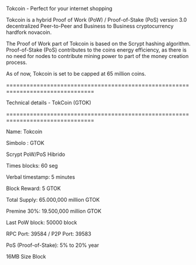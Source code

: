 Tokcoin - Perfect for your internet shopping

Tokcoin is a hybrid Proof of Work (PoW) / Proof-of-Stake (PoS) version 3.0 decentralized Peer-to-Peer and Business to Business cryptocurrency hardfork novacoin.

The Proof of Work part of Tokcoin is based on the Scrypt hashing algorithm. Proof-of-Stake (PoS) contributes to the coins energy efficiency, as there is no need for nodes to contribute mining power to part of the money creation process.

As of now, Tokcoin is set to be capped at 65 million coins.

================================================================================

Technical details - TokCoin (GTOK)

================================================================================

Name: Tokcoin

Simbolo : GTOK

Scrypt PoW/PoS Hibrido

Times blocks: 60 seg

Verbal timestamp: 5 minutes

Block Reward: 5 GTOK

Total Supply: 65.000,000 million GTOK

Premine 30%: 19.500,000 million GTOK

Last PoW block: 50000 block

RPC Port: 39584 / P2P Port: 39583

PoS (Proof-of-Stake): 5% to 20% year

16MB Size Block
